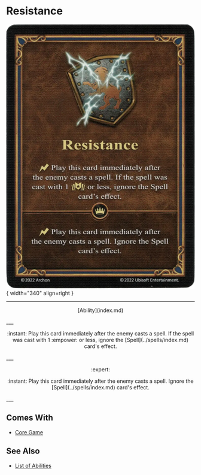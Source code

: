 # Resistance

![Resistance](../assets/abilities-resistance.webp){ width="340" align=right }

___
<p style="text-align: center;" markdown>[Ability](index.md)</p>
___
<p style="text-align: center;" markdown>:instant: Play this card immediately after the enemy casts a spell. If the spell was cast with 1 :empower: or less, ignore the [Spell](../spells/index.md) card's effect.</p>
___
<p style="text-align: center;" markdown> :expert: </p>

<p style="text-align: center;" markdown>:instant: Play this card immediately after the enemy casts a spell. Ignore the [Spell](../spells/index.md) card's effect.</p>
___


## Comes With

- [Core Game](../content.md)


## See Also

- [List of Abilities](index.md)
